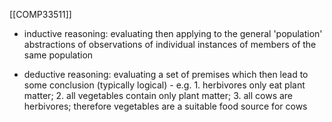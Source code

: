[[COMP33511]]

- inductive reasoning: evaluating then applying to the general 'population' abstractions of observations of individual instances of members of the same population

- deductive reasoning: evaluating a set of premises which then lead to some conclusion (typically logical) - e.g. 1. herbivores only eat plant matter; 2. all vegetables contain only plant matter; 3. all cows are herbivores; therefore vegetables are a suitable food source for cows